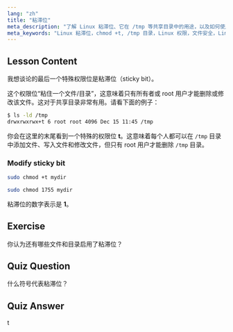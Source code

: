 ```yaml
---
lang: "zh"
title: "粘滞位"
meta_description: "了解 Linux 粘滞位、它在 /tmp 等共享目录中的用途，以及如何使用 chmod 设置它。理解这个关键的文件权限！"
meta_keywords: "Linux 粘滞位，chmod +t, /tmp 目录，Linux 权限，文件安全，Linux 教程，Linux 初学者"
---
```


## Lesson Content

我想谈论的最后一个特殊权限位是粘滞位（sticky bit）。

这个权限位“粘住一个文件/目录”，这意味着只有所有者或 root 用户才能删除或修改该文件。这对于共享目录非常有用。请看下面的例子：

```bash
$ ls -ld /tmp
drwxrwxrwx+t 6 root root 4096 Dec 15 11:45 /tmp
```

你会在这里的末尾看到一个特殊的权限位 **t**。这意味着每个人都可以在 `/tmp` 目录中添加文件、写入文件和修改文件，但只有 root 用户才能删除 `/tmp` 目录。

### Modify sticky bit

```bash
sudo chmod +t mydir

sudo chmod 1755 mydir
```

粘滞位的数字表示是 **1**。

## Exercise

你认为还有哪些文件和目录启用了粘滞位？

## Quiz Question

什么符号代表粘滞位？

## Quiz Answer

t
